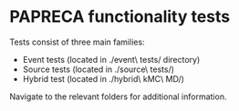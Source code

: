 PAPRECA functionality tests
========

Tests consist of three main families:

- Event tests (located in ./event\ tests/ directory)
- Source tests (located in ./source\ tests/)
- Hybrid test (located in ./hybrid\ kMC\ MD/)


Navigate to the relevant folders for additional information.

